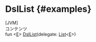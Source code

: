 # DslList {#examples}

[JVM] \
コンテンツ \
fun <[E]()> [DslList]()(delegate:
[List](https://kotlinlang.org/api/latest/jvm/stdlib/kotlin.collections/-list/index.html)<[E]()>)

